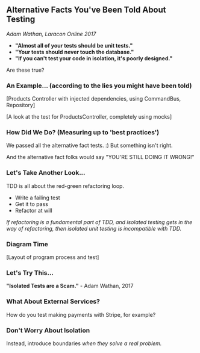 Alternative Facts You've Been Told About Testing
------------------------------------------------

_Adam Wathan, Laracon Online 2017_

- **"Almost all of your tests should be unit tests."**
- **"Your tests should never touch the database."**
- **"If you can't test your code in isolation, it's poorly designed."**

Are these true?

### An Example... (according to the lies you might have been told)

[Products Controller with injected dependencies, using CommandBus, Repository]

[A look at the test for ProductsController, completely using mocks]

### How Did We Do? (Measuring up to 'best practices')

We passed all the alternative fact tests.  :)  But something isn't right.

And the alternative fact folks would say "YOU'RE STILL DOING IT WRONG!"

### Let's Take Another Look...

TDD is all about the red-green refactoring loop.

- Write a failing test
- Get it to pass
- Refactor at will

_If refactoring is a fundamental part of TDD, and isolated testing gets in the way of refactoring, then isolated unit testing is incompatible with TDD._

### Diagram Time

[Layout of program process and test]

### Let's Try This...

**"Isolated Tests are a Scam."** - Adam Wathan, 2017

### What About External Services?

How do you test making payments with Stripe, for example?

### Don't Worry About Isolation

Instead, introduce boundaries _when they solve a real problem._


